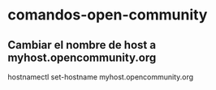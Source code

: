 # comandos-open-community

## Cambiar el nombre de host a myhost.opencommunity.org

hostnamectl set-hostname myhost.opencommunity.org
